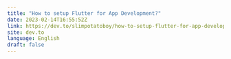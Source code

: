 ```yaml
---
title: "How to setup Flutter for App Development?"
date: 2023-02-14T16:55:52Z
link: https://dev.to/slimpotatoboy/how-to-setup-flutter-for-app-development-5080?utm_medium=RSS&utm_source=news.12bit.vn
site: dev.to
language: English
draft: false
---
```

